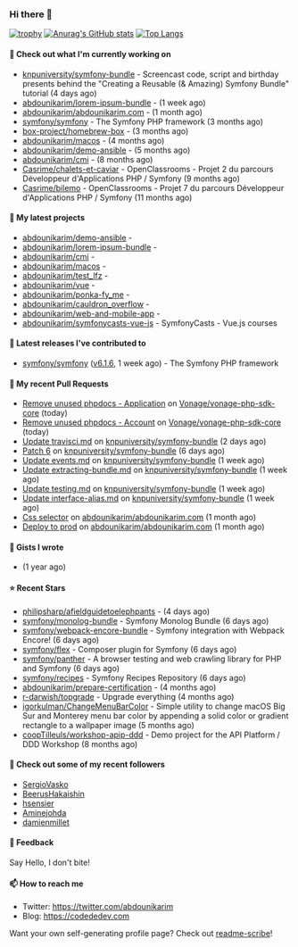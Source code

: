 ### Hi there 👋

[![trophy](https://github-profile-trophy.vercel.app/?username=abdounikarim&theme=onestar&row=1&column=7&no-frame=true&margin-w=13)](https://github.com/ryo-ma/github-profile-trophy)
[![Anurag's GitHub stats](https://github-readme-stats.vercel.app/api?username=abdounikarim&show_icons=true&theme=dark&count_private=true&hide_border=true)](https://github.com/anuraghazra/github-readme-stats)
[![Top Langs](https://github-readme-stats.vercel.app/api/top-langs/?username=abdounikarim&langs_count=8&layout=compact&theme=dark&hide_border=true)](https://github.com/anuraghazra/github-readme-stats)

#### 👷 Check out what I'm currently working on

- [knpuniversity/symfony-bundle](https://github.com/knpuniversity/symfony-bundle) - Screencast code, script and birthday presents behind the &#34;Creating a Reusable (&amp; Amazing) Symfony Bundle&#34; tutorial (4 days ago)
- [abdounikarim/lorem-ipsum-bundle](https://github.com/abdounikarim/lorem-ipsum-bundle) -  (1 week ago)
- [abdounikarim/abdounikarim.com](https://github.com/abdounikarim/abdounikarim.com) -  (1 month ago)
- [symfony/symfony](https://github.com/symfony/symfony) - The Symfony PHP framework (3 months ago)
- [box-project/homebrew-box](https://github.com/box-project/homebrew-box) -  (3 months ago)
- [abdounikarim/macos](https://github.com/abdounikarim/macos) -  (4 months ago)
- [abdounikarim/demo-ansible](https://github.com/abdounikarim/demo-ansible) -  (5 months ago)
- [abdounikarim/cmi](https://github.com/abdounikarim/cmi) -  (8 months ago)
- [Casrime/chalets-et-caviar](https://github.com/Casrime/chalets-et-caviar) - OpenClassrooms - Projet 2 du parcours Développeur d&#39;Applications PHP / Symfony (9 months ago)
- [Casrime/bilemo](https://github.com/Casrime/bilemo) - OpenClassrooms - Projet 7 du parcours Développeur d&#39;Applications PHP / Symfony (11 months ago)

#### 🌱 My latest projects

- [abdounikarim/demo-ansible](https://github.com/abdounikarim/demo-ansible) - 
- [abdounikarim/lorem-ipsum-bundle](https://github.com/abdounikarim/lorem-ipsum-bundle) - 
- [abdounikarim/cmi](https://github.com/abdounikarim/cmi) - 
- [abdounikarim/macos](https://github.com/abdounikarim/macos) - 
- [abdounikarim/test_lfz](https://github.com/abdounikarim/test_lfz) - 
- [abdounikarim/vue](https://github.com/abdounikarim/vue) - 
- [abdounikarim/ponka-fy_me](https://github.com/abdounikarim/ponka-fy_me) - 
- [abdounikarim/cauldron_overflow](https://github.com/abdounikarim/cauldron_overflow) - 
- [abdounikarim/web-and-mobile-app](https://github.com/abdounikarim/web-and-mobile-app) - 
- [abdounikarim/symfonycasts-vue-js](https://github.com/abdounikarim/symfonycasts-vue-js) - SymfonyCasts - Vue.js courses

#### 🔭 Latest releases I've contributed to

- [symfony/symfony](https://github.com/symfony/symfony) ([v6.1.6](https://github.com/symfony/symfony/releases/tag/v6.1.6), 1 week ago) - The Symfony PHP framework

#### 🔨 My recent Pull Requests

- [Remove unused phpdocs - Application](https://github.com/Vonage/vonage-php-sdk-core/pull/338) on [Vonage/vonage-php-sdk-core](https://github.com/Vonage/vonage-php-sdk-core) (today)
- [Remove unused phpdocs - Account](https://github.com/Vonage/vonage-php-sdk-core/pull/337) on [Vonage/vonage-php-sdk-core](https://github.com/Vonage/vonage-php-sdk-core) (today)
- [Update travisci.md](https://github.com/knpuniversity/symfony-bundle/pull/13) on [knpuniversity/symfony-bundle](https://github.com/knpuniversity/symfony-bundle) (2 days ago)
- [Patch 6](https://github.com/knpuniversity/symfony-bundle/pull/12) on [knpuniversity/symfony-bundle](https://github.com/knpuniversity/symfony-bundle) (6 days ago)
- [Update events.md](https://github.com/knpuniversity/symfony-bundle/pull/11) on [knpuniversity/symfony-bundle](https://github.com/knpuniversity/symfony-bundle) (1 week ago)
- [Update extracting-bundle.md](https://github.com/knpuniversity/symfony-bundle/pull/10) on [knpuniversity/symfony-bundle](https://github.com/knpuniversity/symfony-bundle) (1 week ago)
- [Update testing.md](https://github.com/knpuniversity/symfony-bundle/pull/9) on [knpuniversity/symfony-bundle](https://github.com/knpuniversity/symfony-bundle) (1 week ago)
- [Update interface-alias.md](https://github.com/knpuniversity/symfony-bundle/pull/8) on [knpuniversity/symfony-bundle](https://github.com/knpuniversity/symfony-bundle) (1 week ago)
- [Css selector](https://github.com/abdounikarim/abdounikarim.com/pull/169) on [abdounikarim/abdounikarim.com](https://github.com/abdounikarim/abdounikarim.com) (1 month ago)
- [Deploy to prod](https://github.com/abdounikarim/abdounikarim.com/pull/167) on [abdounikarim/abdounikarim.com](https://github.com/abdounikarim/abdounikarim.com) (1 month ago)

#### 📓 Gists I wrote

- [](https://gist.github.com/b237278802559acb0bcf1e2516ba718e) (1 year ago)

#### ⭐ Recent Stars

- [philipsharp/afieldguidetoelephpants](https://github.com/philipsharp/afieldguidetoelephpants) -  (4 days ago)
- [symfony/monolog-bundle](https://github.com/symfony/monolog-bundle) - Symfony Monolog Bundle (6 days ago)
- [symfony/webpack-encore-bundle](https://github.com/symfony/webpack-encore-bundle) - Symfony integration with Webpack Encore! (6 days ago)
- [symfony/flex](https://github.com/symfony/flex) - Composer plugin for Symfony (6 days ago)
- [symfony/panther](https://github.com/symfony/panther) - A browser testing and web crawling library for PHP and Symfony (6 days ago)
- [symfony/recipes](https://github.com/symfony/recipes) - Symfony Recipes Repository (6 days ago)
- [abdounikarim/prepare-certification](https://github.com/abdounikarim/prepare-certification) -  (4 months ago)
- [r-darwish/topgrade](https://github.com/r-darwish/topgrade) - Upgrade everything (4 months ago)
- [igorkulman/ChangeMenuBarColor](https://github.com/igorkulman/ChangeMenuBarColor) - Simple utility to change macOS Big Sur and Monterey menu bar color by appending a solid color or gradient rectangle to a wallpaper image (5 months ago)
- [coopTilleuls/workshop-apip-ddd](https://github.com/coopTilleuls/workshop-apip-ddd) - Demo project for the API Platform / DDD Workshop (8 months ago)

#### 👯 Check out some of my recent followers

- [SergioVasko](https://github.com/SergioVasko)
- [BeerusHakaishin](https://github.com/BeerusHakaishin)
- [hsensier](https://github.com/hsensier)
- [Aminejohda](https://github.com/Aminejohda)
- [damienmillet](https://github.com/damienmillet)

#### 💬 Feedback

Say Hello, I don't bite!

#### 📫 How to reach me

- Twitter: https://twitter.com/abdounikarim
- Blog: https://codededev.com

Want your own self-generating profile page? Check out [readme-scribe](https://github.com/muesli/readme-scribe)!
